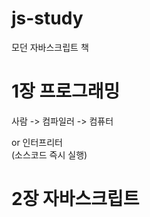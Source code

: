 # js-study
모던 자바스크립트 책<br>

# 1장 프로그래밍
사람 ->    컴파일러   -> 컴퓨터<br>
 <p>or 인터프리터<br>
      (소스코드 즉시 실행)

# 2장 자바스크립트

